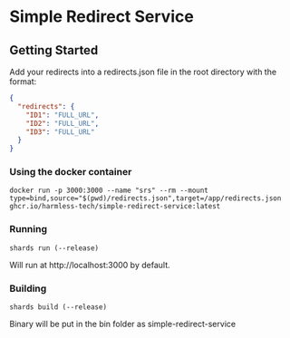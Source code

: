 # Simple Redirect Service

## Getting Started
Add your redirects into a redirects.json file in the root directory with the format:
```json
{
  "redirects": {
    "ID1": "FULL_URL",
    "ID2": "FULL_URL",
    "ID3": "FULL_URL"
  }
}
```

### Using the docker container
```shell
docker run -p 3000:3000 --name "srs" --rm --mount type=bind,source="$(pwd)/redirects.json",target=/app/redirects.json ghcr.io/harmless-tech/simple-redirect-service:latest
```

### Running
```shell
shards run (--release)
```
Will run at http://localhost:3000 by default.

### Building
```shell
shards build (--release)
```

Binary will be put in the bin folder as simple-redirect-service
